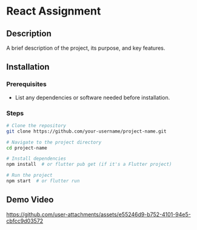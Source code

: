 # React Assignment

## Description
A brief description of the project, its purpose, and key features.

## Installation

### Prerequisites
- List any dependencies or software needed before installation.

### Steps
```bash
# Clone the repository
git clone https://github.com/your-username/project-name.git

# Navigate to the project directory
cd project-name

# Install dependencies
npm install  # or flutter pub get (if it's a Flutter project)

# Run the project
npm start  # or flutter run
```

## Demo Video

https://github.com/user-attachments/assets/e55246d9-b752-4101-94e5-cbfcc9d03572

